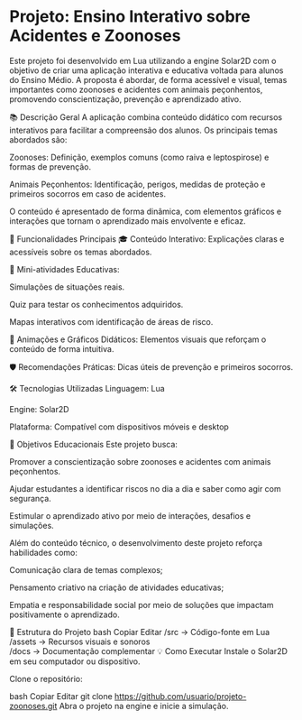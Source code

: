 # Projeto: Ensino Interativo sobre Acidentes e Zoonoses
Este projeto foi desenvolvido em Lua utilizando a engine Solar2D com o objetivo de criar uma aplicação interativa e educativa voltada para alunos do Ensino Médio. A proposta é abordar, de forma acessível e visual, temas importantes como zoonoses e acidentes com animais peçonhentos, promovendo conscientização, prevenção e aprendizado ativo.

📚 Descrição Geral
A aplicação combina conteúdo didático com recursos interativos para facilitar a compreensão dos alunos. Os principais temas abordados são:

Zoonoses: Definição, exemplos comuns (como raiva e leptospirose) e formas de prevenção.

Animais Peçonhentos: Identificação, perigos, medidas de proteção e primeiros socorros em caso de acidentes.

O conteúdo é apresentado de forma dinâmica, com elementos gráficos e interações que tornam o aprendizado mais envolvente e eficaz.

🚀 Funcionalidades Principais
🎓 Conteúdo Interativo: Explicações claras e acessíveis sobre os temas abordados.

🧩 Mini-atividades Educativas:

Simulações de situações reais.

Quiz para testar os conhecimentos adquiridos.

Mapas interativos com identificação de áreas de risco.

🎨 Animações e Gráficos Didáticos: Elementos visuais que reforçam o conteúdo de forma intuitiva.

🛡️ Recomendações Práticas: Dicas úteis de prevenção e primeiros socorros.

🛠️ Tecnologias Utilizadas
Linguagem: Lua

Engine: Solar2D

Plataforma: Compatível com dispositivos móveis e desktop

🎯 Objetivos Educacionais
Este projeto busca:

Promover a conscientização sobre zoonoses e acidentes com animais peçonhentos.

Ajudar estudantes a identificar riscos no dia a dia e saber como agir com segurança.

Estimular o aprendizado ativo por meio de interações, desafios e simulações.

Além do conteúdo técnico, o desenvolvimento deste projeto reforça habilidades como:

Comunicação clara de temas complexos;

Pensamento criativo na criação de atividades educativas;

Empatia e responsabilidade social por meio de soluções que impactam positivamente o aprendizado.

📂 Estrutura do Projeto
bash
Copiar
Editar
/src      → Código-fonte em Lua  
/assets   → Recursos visuais e sonoros  
/docs     → Documentação complementar
💡 Como Executar
Instale o Solar2D em seu computador ou dispositivo.

Clone o repositório:

bash
Copiar
Editar
git clone https://github.com/usuario/projeto-zoonoses.git
Abra o projeto na engine e inicie a simulação.

